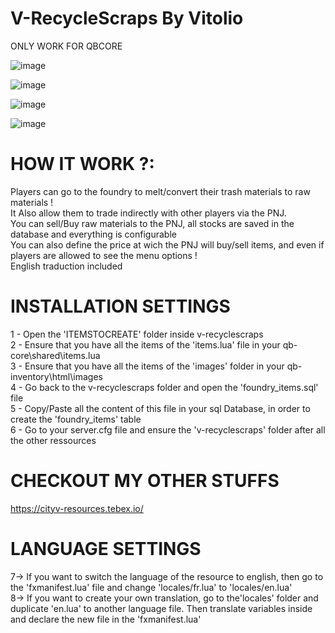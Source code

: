 # V-RecycleScraps By Vitolio

ONLY WORK FOR QBCORE


![image](https://media.discordapp.net/attachments/280323312952016897/1183806263138713721/3.png)


![image](https://media.discordapp.net/attachments/280323312952016897/1183806264162136144/1.png)


![image](https://media.discordapp.net/attachments/280323312952016897/1183806263738507404/5.png)


![image](https://media.discordapp.net/attachments/280323312952016897/1183806262522163280/2.png)

# HOW IT WORK ?: 
Players can go to the foundry to melt/convert their trash materials to raw materials ! </br>
It Also allow them to trade indirectly with other players via the PNJ. </br>
You can sell/Buy raw materials to the PNJ, all stocks are saved in the database and everything is configurable</br>
You can also define the price at wich the PNJ will buy/sell items, and even if players are allowed to see the menu options !</br>
English traduction included


# INSTALLATION SETTINGS
1 - Open the 'ITEMSTOCREATE' folder inside v-recyclescraps</br>
2 - Ensure that you have all the items of the 'items.lua' file in your qb-core\shared\items.lua</br>
3 - Ensure that you have all the items of the 'images' folder in your qb-inventory\html\images</br>
4 - Go back to the v-recyclescraps folder and open the 'foundry_items.sql' file</br>
5 - Copy/Paste all the content of this file in your sql Database, in order to create the 'foundry_items' table</br>
6 - Go to your server.cfg file and ensure the 'v-recyclescraps' folder after all the other ressources</br>

# CHECKOUT MY OTHER STUFFS <br/>
https://cityv-resources.tebex.io/


# LANGUAGE SETTINGS</br>
7-> If you want to switch the language of  the resource to english, then go to the 'fxmanifest.lua' file and change 'locales/fr.lua' to 'locales/en.lua'</br>
8-> If you want to create your own translation, go to the'locales' folder and duplicate 'en.lua' to another language file. Then translate variables inside and declare the new file in the 'fxmanifest.lua'</br>

